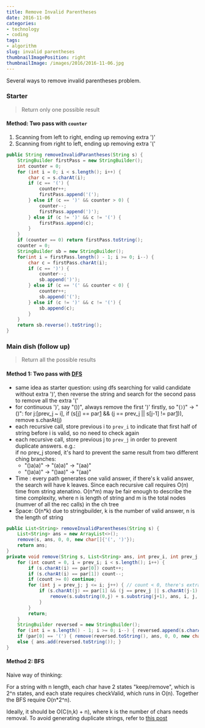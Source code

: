 ```yaml
---
title: Remove Invalid Parentheses
date: 2016-11-06
categories:
- technology
- coding
tags:
- algorithm
slug: invalid parentheses
thumbnailImagePosition: right
thumbnailImage: /images/2016/2016-11-06.jpg
---
```


Several ways to remove invalid parentheses problem.
<!--more-->


### Starter

> Return only one possible result

#### Method: Two pass with `counter`

1. Scanning from left to right, ending up removing extra ')'
2. Scanning from right to left, ending up removing extra '('

```java
public String removeInvalidParantheses(String s) {
    StringBuilder firstPass = new StringBuilder();
    int counter = 0;
    for (int i = 0; i < s.length(); i++) {
        char c = s.charAt(i);
        if (c == '(') {
            counter++;
            firstPass.append('(');
        } else if (c == ')' && counter > 0) {
            counter--;
            firstPass.append(')');
        } else if (c != ')' && c != '(') {
            firstPass.append(c);
        }
    }
    if (counter == 0) return firstPass.toString();
    counter = 0;
    StringBuilder sb = new StringBuilder();
    for(int i = firstPass.length() - 1; i >= 0; i--) { 
        char c = firstPass.charAt(i);
        if (c == ')') {
            counter--;
            sb.append(')');
        } else if (c == '(' && counter < 0) {
            counter++;
            sb.append('(');
        } else if (c != ')' && c != '(') {
            sb.append(c);
        }
    }
    return sb.reverse().toString();
}    
```

### Main dish (follow up)

> Return all the possible results

#### Method 1: Two pass with [**DFS**][1]

* same idea as starter question: using dfs searching for valid candidate without extra ')', then reverse the string and search for the second pass to remove all the extra '('
* for continuous ')', say "())", always remove the first ')' firstly, so "(`)`)" -> "()": for j:[prev_j ~ i], if (s[j] == par[1] && (j == prev_j || s[j-1] != par[1])), remove s.charAt(j)
* each recursive call, store previous i to `prev_i` to indicate that first half of string before i is valid, so no need to check again
* each recursive call, store previous j to `prev_j` in order to prevent duplicate answers. e.g.:  
    if no prev_j stored, it's hard to prevent the same result from two different ching branches:
    * "()a)a)" -> "(a)a)" -> "(aa)" 
    * "()a)a)" -> "()aa)" -> "(aa)"
* Time : every path generates one valid answer, if there's k valid answer, the search  will have k leaves. Since each recursive call requires O(n) time from string atenatino. O(n*m) may be fair enough to describe the time complexity, where n is length of string and m is the total nodes (numver of all the rec calls) in the ch tree
* Space: O(n*k) due to stringbuilder, k is the number of valid answer, n is the length of string

```java
public List<String> removeInvalidParentheses(String s) {
    List<String> ans = new ArrayList<>();
    remove(s, ans, 0, 0, new char[]{'(', ')'});
    return ans;
}
private void remove(String s, List<String> ans, int prev_i, int prev_j, char[] par) {
    for (int count = 0, i = prev_i; i < s.length(); i++) {
        if (s.charAt(i) == par[0]) count++;
        if (s.charAt(i) == par[1]) count--;
        if (count >= 0) continue;
        for (int j = prev_j; j <= i; j++) { // count < 0, there's extra par[1] 
            if (s.charAt(j) == par[1] && (j == prev_j || s.charAt(j-1) != par[1])) {
                remove(s.substring(0,j) + s.substring(j+1), ans, i, j, par);
            }
        }
        return;
    }
    StringBuilder reversed = new StringBuilder();
    for (int i = s.length() - 1; i >= 0; i--) { reversed.append(s.charAt(i)); }
    if (par[0] == '(') { remove(reversed.toString(), ans, 0, 0, new char[]{')', '('}); }
    else { ans.add(reversed.toString()); }
}
```

#### Method 2: BFS

Naive way of thinking: 

For a string with n length, each char have 2 states "keep/remove", which is 2^n states, and each state requires checkValid, which runs in O(n). Together the BFS require O(n*2^n).

Ideally, it should be O(C(n,k) + n), where k is the number of chars needs removal. To avoid generating duplicate strings, refer to [this post][2]


[1]: <https://discuss.leetcode.com/topic/34875/easy-short-concise-and-fast-java-dfs-3-ms-solution>
[2]: <https://discuss.leetcode.com/topic/28855/java-bfs-solution-16ms-avoid-generating-duplicate-strings>
